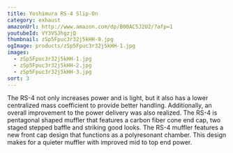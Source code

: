 ```yaml
---
title: Yoshimura RS-4 Slip-On
category: exhaust
amazonUrl: http://www.amazon.com/dp/B00AC5J2U2/?afp=1
youtubeId: VY3VSJhgzjQ
thumbnail: zSp5Fpuc3r32j5kHH-0.jpg
ogImage: products/zSp5Fpuc3r32j5kHH-1.jpg
images:
  - zSp5Fpuc3r32j5kHH-1.jpg
  - zSp5Fpuc3r32j5kHH-2.jpg
  - zSp5Fpuc3r32j5kHH-3.jpg
sort: 3
---
```


The RS-4 not only increases power and is light, but it also has a lower centralized mass coefficient to provide better handling. Additionally, an overall improvement to the power delivery was also realized. The RS-4 is pentagonal shaped muffler that features a carbon fiber cone end cap, two staged stepped baffle and striking good looks. The RS-4 muffler features a new front cap design that functions as a polyresonant chamber. This design makes for a quieter muffler with improved mid to top end power.

